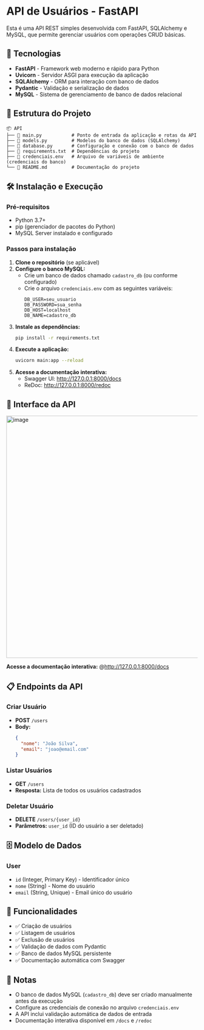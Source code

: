 # API de Usuários - FastAPI

Esta é uma API REST simples desenvolvida com FastAPI, SQLAlchemy e MySQL, que permite gerenciar usuários com operações CRUD básicas.

## 🚀 Tecnologias

- **FastAPI** - Framework web moderno e rápido para Python
- **Uvicorn** - Servidor ASGI para execução da aplicação
- **SQLAlchemy** - ORM para interação com banco de dados
- **Pydantic** - Validação e serialização de dados
- **MySQL** - Sistema de gerenciamento de banco de dados relacional

## 📁 Estrutura do Projeto

```
📦 API
├── 📜 main.py           # Ponto de entrada da aplicação e rotas da API
├── 📜 models.py         # Modelos do banco de dados (SQLAlchemy)
├── 📜 database.py       # Configuração e conexão com o banco de dados
├── 📜 requirements.txt  # Dependências do projeto
├── 📜 credenciais.env   # Arquivo de variáveis de ambiente (credenciais do banco)
└── 📜 README.md         # Documentação do projeto
```

## 🛠️ Instalação e Execução

### Pré-requisitos
- Python 3.7+
- pip (gerenciador de pacotes do Python)
- MySQL Server instalado e configurado

### Passos para instalação

1. **Clone o repositório** (se aplicável)
2. **Configure o banco MySQL:**
   - Crie um banco de dados chamado `cadastro_db` (ou conforme configurado)
   - Crie o arquivo `credenciais.env` com as seguintes variáveis:
     ```
     DB_USER=seu_usuario
     DB_PASSWORD=sua_senha
     DB_HOST=localhost
     DB_NAME=cadastro_db
     ```
3. **Instale as dependências:**
   ```bash
   pip install -r requirements.txt
   ```
4. **Execute a aplicação:**
   ```bash
   uvicorn main:app --reload
   ```
5. **Acesse a documentação interativa:**
   - Swagger UI: http://127.0.0.1:8000/docs
   - ReDoc: http://127.0.0.1:8000/redoc

## 📸 Interface da API

<img width="1414" height="636" alt="image" src="https://github.com/user-attachments/assets/c82d26f7-edbf-4455-a294-0cca4c48f1c4" />

**Acesse a documentação interativa:** @http://127.0.0.1:8000/docs

## 📋 Endpoints da API

### Criar Usuário
- **POST** `/users`
- **Body:**
  ```json
  {
    "nome": "João Silva",
    "email": "joao@email.com"
  }
  ```

### Listar Usuários
- **GET** `/users`
- **Resposta:** Lista de todos os usuários cadastrados

### Deletar Usuário
- **DELETE** `/users/{user_id}`
- **Parâmetros:** `user_id` (ID do usuário a ser deletado)

## 🗄️ Modelo de Dados

### User
- `id` (Integer, Primary Key) - Identificador único
- `nome` (String) - Nome do usuário
- `email` (String, Unique) - Email único do usuário

## 🔧 Funcionalidades

- ✅ Criação de usuários
- ✅ Listagem de usuários
- ✅ Exclusão de usuários
- ✅ Validação de dados com Pydantic
- ✅ Banco de dados MySQL persistente
- ✅ Documentação automática com Swagger

## 📝 Notas

- O banco de dados MySQL (`cadastro_db`) deve ser criado manualmente antes da execução
- Configure as credenciais de conexão no arquivo `credenciais.env`
- A API inclui validação automática de dados de entrada
- Documentação interativa disponível em `/docs` e `/redoc`

